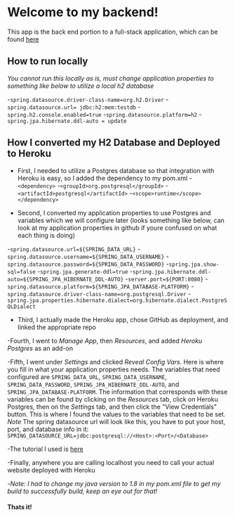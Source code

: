 # Welcome to my backend!

This app is the back end portion to a full-stack application, which can be found [here](https://frontend-personality-quiz.herokuapp.com/)

## How to run locally

_You cannot run this locally as is, must change application properties to something like below to utilize a local h2 database_

-`spring.datasource.driver-class-name=org.h2.Driver` -`spring.datasource.url= jdbc:h2:mem:testdb` -`spring.h2.console.enabled=true` -`spring.datasource.platform=h2` -`spring.jpa.hibernate.ddl-auto = update`

## How I converted my H2 Database and Deployed to Heroku

- First, I needed to utilize a Postgres database so that integration with Heroku is easy, so I added the dependency to my pom.xml -`<dependency>` -`<groupId>org.postgresql</groupId>` -`<artifactId>postgresql</artifactId>` -`<scope>runtime</scope> </dependency>`

- Second, I converted my application properties to use Postgres and variables which we will configure later (looks something like below, can look at my application properties in github if youre confused on what each thing is doing)

-`spring.datasource.url=${SPRING_DATA_URL}` -`spring.datasource.username=${SPRING_DATA_USERNAME}` -`spring.datasource.password=${SPRING_DATA_PASSWORD}` -`spring.jpa.show-sql=false` -`spring.jpa.generate-ddl=true` -`spring.jpa.hibernate.ddl-auto=${SPRING_JPA_HIBERNATE_DDL-AUTO}` -`server.port=${PORT:8080}` -`spring.datasource.platform=${SPRING_JPA_DATABASE-PLATFORM}` -`spring.datasource.driver-class-name=org.postgresql.Driver` -`spring.jpa.properties.hibernate.dialect=org.hibernate.dialect.PostgreSQLDialect`

- Third, I actually made the Heroku app, chose GitHub as deployment, and linked the appropriate repo

-Fourth, I went to _Manage App_, then _Resources_, and added _Heroku Postgres_ as an add-on

-Fifth, I went under _Settings_ and clicked _Reveal Config Vars_. Here is where you fill in what your application properties needs. The variables that need configured are `SPRING_DATA_URL`, `SPRING_DATA_USERNAME`, `SPRING_DATA_PASSWORD`, `SPRING_JPA_HIBERNATE_DDL-AUTO`, and `SPRING_JPA_DATABASE-PLATFORM`. The information that corresponds with these variables can be found by clicking on the _Resources_ tab, click on Heroku Postgres, then on the _Settings_ tab, and then click the "View Credentials" button. This is where I found the values to the variables that need to be set. _Note_ The spring datasource url will look like this, you have to put your host, port, and database info in it: `SPRING_DATASOURCE_URL=jdbc:postgresql://<Host>:<Port>/<Database>`

-The tutorial I used is [here](https://blog.codecentric.de/en/2015/10/deploying-spring-boot-applications-to-heroku/)

-Finally, anywhere you are calling localhost you need to call your actual website deployed with Heroku

-_Note: I had to change my java version to 1.8 in my pom.xml file to get my build to successfully build, keep an eye out for that!_

#### Thats it!

